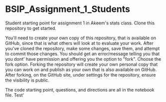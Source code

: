 # BSIP_Assignment_1_Students
Student starting point for assignment 1 in Akeem's stats class. Clone this repository to get started. 

You'll need to create your own copy of this repository, that is available on GitHub, since that is what others will look at to evaluate your work. After you've cloned the repository, make some changes, save them, and attempt to commit those changes. You should get an error/message telling you that you dont' have permission and offering you the option to "fork". Choose the fork option. Forking the repository will create your own personal copy that you can work on and publish as your own that is also available on GitHub. After forking, on the GitHub site, under settings for the repository, ensure the visibility is public.  

The code starting point, questions, and directions are all in the notebook file. 
Test'
